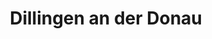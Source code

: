 ---
title: Dillingen an der Donau
url: /dillingen-an-der-donau/
latitude: 48.581
longitude: 10.494
---